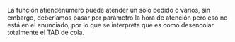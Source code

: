 La función atiendenumero puede atender un solo pedido o varios, sin embargo, deberíamos pasar por parámetro la hora de atención pero eso no está en el enunciado, por lo que se interpreta que es como desencolar totalmente el TAD de cola. 

